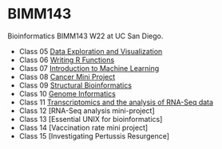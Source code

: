 # BIMM143
Bioinformatics BIMM143 W22 at UC San Diego.

- Class 05 [Data Exploration and Visualization](https://github.com/arifon134340/BIMM143/blob/main/class05/class05.pdf)
- Class 06 [Writing R Functions](https://github.com/arifon134340/BIMM143/blob/main/class06/class06.pdf)
- Class 07 [Introduction to Machine Learning](https://github.com/arifon134340/BIMM143/blob/main/class07/class7.pdf)
- Class 08 [Cancer Mini Project](https://github.com/arifon134340/BIMM143/blob/main/class08/class8-Mini-Project.pdf)
- Class 09 [Structural Bioinformatics](https://github.com/arifon134340/BIMM143/blob/main/class09/class9.pdf)
- Class 10 [Genome Informatics](https://github.com/arifon134340/BIMM143/blob/main/class10/class10.pdf)
- Class 11 [Transcriptomics and the analysis of RNA-Seq data](https://github.com/arifon134340/BIMM143/blob/main/class11/class11.pdf)
- Class 12 [RNA-Seq analysis mini-project]
- Class 13 [Essential UNIX for bioinformatics]
- Class 14 [Vaccination rate mini project]
- Class 15 [Investigating Pertussis Resurgence]

